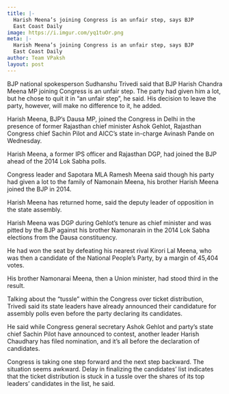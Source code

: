 ```yaml
---
title: |-
  Harish Meena’s joining Congress is an unfair step, says BJP
  East Coast Daily
image: https://i.imgur.com/yq1tuOr.png
meta: |-
  Harish Meena’s joining Congress is an unfair step, says BJP
  East Coast Daily
author: Team VPaksh
layout: post
---
```


BJP national spokesperson Sudhanshu Trivedi said that BJP Harish Chandra Meena MP joining Congress is an unfair step. The party had given him a lot, but he chose to quit it in “an unfair step”, he said. His decision to leave the party, however, will make no difference to it, he added.

Harish Meena, BJP’s Dausa MP, joined the Congress in Delhi in the presence of former Rajasthan chief minister Ashok Gehlot, Rajasthan Congress chief Sachin Pilot and AICC’s state in-charge Avinash Pande on Wednesday.

Harish Meena, a former IPS officer and Rajasthan DGP, had joined the BJP ahead of the 2014 Lok Sabha polls.

Congress leader and Sapotara MLA Ramesh Meena said though his party had given a lot to the family of Namonain Meena, his brother Harish Meena joined the BJP in 2014.

Harish Meena has returned home, said the deputy leader of opposition in the state assembly.

Harish Meena was DGP during Gehlot’s tenure as chief minister and was pitted by the BJP against his brother Namonarain in the 2014 Lok Sabha elections from the Dausa constituency.

He had won the seat by defeating his nearest rival Kirori Lal Meena, who was then a candidate of the National People’s Party, by a margin of 45,404 votes.

His brother Namonarai Meena, then a Union minister, had stood third in the result.

Talking about the “tussle” within the Congress over ticket distribution, Trivedi said its state leaders have already announced their candidature for assembly polls even before the party declaring its candidates.

He said while Congress general secretary Ashok Gehlot and party’s state chief Sachin Pilot have announced to contest, another leader Harish Chaudhary has filed nomination, and it’s all before the declaration of candidates.

Congress is taking one step forward and the next step backward. The situation seems awkward. Delay in finalizing the candidates’ list indicates that the ticket distribution is stuck in a tussle over the shares of its top leaders’ candidates in the list, he said.